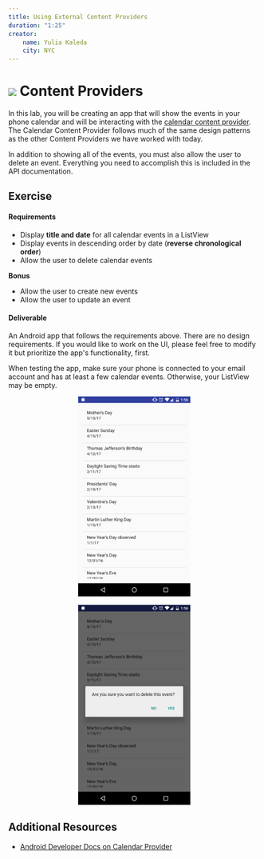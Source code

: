 ```yaml
---
title: Using External Content Providers
duration: "1:25"
creator:
    name: Yulia Kaleda
    city: NYC
---
```


# ![](https://ga-dash.s3.amazonaws.com/production/assets/logo-9f88ae6c9c3871690e33280fcf557f33.png) Content Providers

In this lab, you will be creating an app that will show the events in your phone calendar and will be interacting with the [calendar content provider](http://developer.android.com/guide/topics/providers/calendar-provider.html). The Calendar Content Provider follows much of the same design patterns as the other Content Providers we have worked with today.

In addition to showing all of the events, you must also allow the user to delete an event. Everything you need to accomplish this is included in the API documentation.

## Exercise

#### Requirements

- Display **title and date** for all calendar events in a ListView
- Display events in descending order by date (**reverse chronological order**)
- Allow the user to delete calendar events

**Bonus**

- Allow the user to create new events
- Allow the user to update an event

#### Deliverable

An Android app that follows the requirements above. There are no design requirements. If you would like to work on the UI, please feel free to modify it but prioritize the app's functionality, first.

When testing the app, make sure your phone is connected to your email account and has at least a few calendar events. Otherwise, your ListView may be empty.  

<p align="center">
  <img src="screenshots/screen1.png" height="400px" />
</p>

<p align="center">
  <img src="screenshots/screen2.png" height="400px" />
</p>

## Additional Resources  
- [Android Developer Docs on Calendar Provider](http://developer.android.com/guide/topics/providers/calendar-provider.html)

